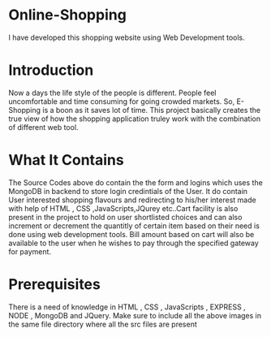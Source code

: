 # Online-Shopping
I have developed this shopping website using Web Development tools.
# Introduction
Now a days the life style of the people is different. People feel uncomfortable and time consuming for going crowded markets. So, E-Shopping is a boon as it saves lot of time.
This project basically creates the true view of how the shopping application truley work with the combination of different web tool.
# What It Contains 
The Source Codes above do contain the the form and logins which uses the MongoDB in backend to store login credintials of the User.
It do contain User interested shopping flavours and redirecting to his/her interest made with help of HTML , CSS ,JavaScripts,JQurey etc..Cart facility is also present in the project to hold on user shortlisted choices and can also increment or decrement the quantitly of certain item based on their need is done using web development tools.
Bill amount based on cart will also be available to the user when he wishes to pay through the specified gateway for payment.
# Prerequisites
There is a need of knowledge in HTML , CSS , JavaScripts , EXPRESS , NODE , MongoDB and JQuery.
Make sure to include all the above images in the same file directory where all the src files are present


